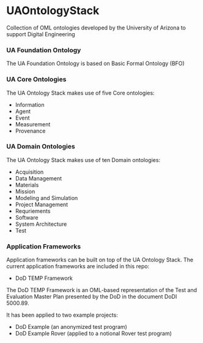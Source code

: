 # UAOntologyStack
Collection of OML ontologies developed by the University of Arizona to support Digital Engineering

### UA Foundation Ontology

The UA Foundation Ontology is based on Basic Formal Ontology (BFO)

### UA Core Ontologies

The UA Ontology Stack makes use of five Core ontologies:

* Information
* Agent
* Event
* Measurement
* Provenance

### UA Domain Ontologies

The UA Ontology Stack makes use of ten Domain ontologies:

* Acquisition
* Data Management
* Materials
* Mission
* Modeling and Simulation
* Project Management
* Requriements
* Software
* System Architecture
* Test

### Application Frameworks

Application frameworks can be built on top of the UA Ontology Stack.
The current application frameworks are included in this repo:

* DoD TEMP Framework

The DoD TEMP Framework is an OML-based representation of the Test and Evaluation Master Plan presented by the DoD in the document DoDI 5000.89.

It has been applied to two example projects:

* DoD Example (an anonymized test program)
* DoD Example Rover (applied to a notional Rover test program)
